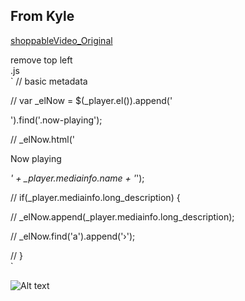## From Kyle ##  
[shoppableVideo_Original](https://raw.githubusercontent.com/Kyle30/shoppableVideo_Original/master/plugin.js "shoppableVideo_Original")  

remove top left  
.js  
`
// basic metadata  

//	  var _elNow = $(_player.el()).append('<div class="now-playing">').find('.now-playing'); 

//	  _elNow.html('<p>Now playing</p><em>' + _player.mediainfo.name + '</em>');  

//	  if(_player.mediainfo.long_description) {  

//	    _elNow.append(_player.mediainfo.long_description);  

//	    _elNow.find('a').append('<span>&rsaquo;</span>');  

//	  }  
`  

![Alt text](http://i.imgur.com/mzLWs8v.jpg)
